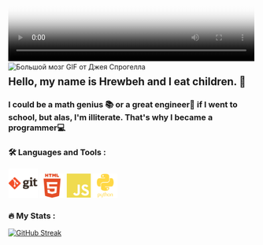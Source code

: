  <div class="claa" style="width: 500px; align: center; height: 375px;">
  <video alt="Большой мозг GIF от Джея Спрогелла" src="https://media2.giphy.com/media/l44QzsOLXxcrigdgI/giphy.mp4?cid=ecf05e47qkarxykfat6uqk0v08m6mol45l5pkjmh61sxa364&rid=giphy.mp4&ct=g" poster="https://media2.giphy.com/media/l44QzsOLXxcrigdgI/giphy_s.gif?cid=ecf05e47qkarxykfat6uqk0v08m6mol45l5pkjmh61sxa364&rid=giphy_s.gif&ct=g" autoplay loop playsinline style="width: 500px; height: 375px; align: center;"></video>
  <img src="https://media2.giphy.com/media/l44QzsOLXxcrigdgI/giphy.gif?cid=ecf05e47qkarxykfat6uqk0v08m6mol45l5pkjmh61sxa364&rid=giphy.gif&ct=g" alt="Большой мозг GIF от Джея Спрогелла" style="width: 500px; height: 375px; align: center; ">
</div>
<h2>Hello, my name is Hrewbeh and I eat children. 👋</h2>

<h3>I could be a math genius 📚 or a great engineer🚀 if I went to school, but alas, I'm illiterate. That's why I became a programmer💻</h3>

### :hammer_and_wrench: Languages and Tools :
<div>
        <img src = 'https://raw.githubusercontent.com/devicons/devicon/1119b9f84c0290e0f0b38982099a2bd027a48bf1/icons/git/git-original-wordmark.svg' style = 'width: 60px;'>
        <img src = 'https://raw.githubusercontent.com/devicons/devicon/1119b9f84c0290e0f0b38982099a2bd027a48bf1/icons/html5/html5-plain-wordmark.svg' style = 'width: 50px;'>
        <img src = 'https://raw.githubusercontent.com/devicons/devicon/1119b9f84c0290e0f0b38982099a2bd027a48bf1/icons/javascript/javascript-plain.svg' style = 'width: 50px;'>
        <img src = 'https://raw.githubusercontent.com/devicons/devicon/1119b9f84c0290e0f0b38982099a2bd027a48bf1/icons/python/python-plain-wordmark.svg' style = 'width: 50px;'>      
</div>


### :fire: My Stats :

[![GitHub Streak](http://github-readme-streak-stats.herokuapp.com?user=hrewbeh&theme=transparent&hide_border=%D0%B8%D1%81%D1%82%D0%B8%D0%BD%D0%BD%D1%8B%D0%B9&border_radius=&locale=bn)](https://git.io/streak-stats)






